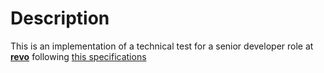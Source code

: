 # Description

This is an implementation of a technical test for a senior developer role at
**[revo](https://revo.works/ca)**
following
[this specifications](https://support.revo.works/en/articles/205?preview=1)

